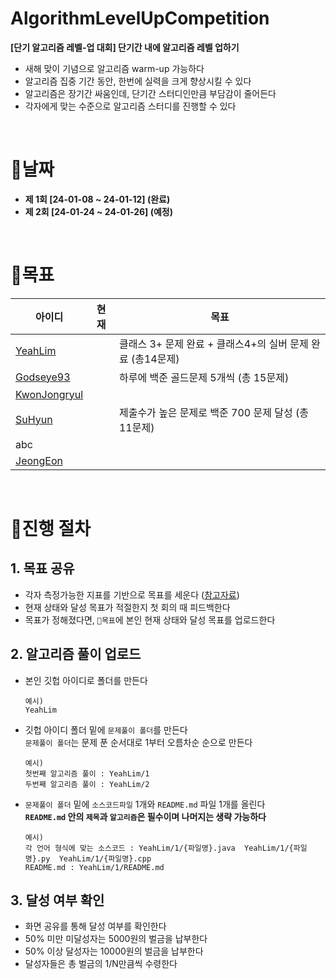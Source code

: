 # AlgorithmLevelUpCompetition
**[단기 알고리즘 레벨-업 대회] 단기간 내에 알고리즘 레벨 업하기**
- 새해 맞이 기념으로 알고리즘 warm-up 가능하다
- 알고리즘 집중 기간 동안, 한번에 실력을 크게 향상시킬 수 있다
- 알고리즘은 장기간 싸움인데, 단기간 스터디인만큼 부담감이 줄어든다
- 각자에게 맞는 수준으로 알고리즘 스터디를 진행할 수 있다

<br>

# 📌날짜
- **제 1회 [24-01-08 ~ 24-01-12] (완료)**
- **제 2회 [24-01-24 ~ 24-01-26] (예정)**

<br>

# 📌목표
|아이디|현재|목표|
|------|---------|---|
|[YeahLim](https://github.com/YeahLim)||클래스 3+ 문제 완료 + 클래스4+의 실버 문제 완료 (총14문제)
|[Godseye93](https://github.com/Godseye93)|| 하루에 백준 골드문제 5개씩 (총 15문제)
|[KwonJongryul](https://github.com/KwonJongryul)||
|[SuHyun](https://github.com/khnemu11)|| 제출수가 높은 문제로 백준 700 문제 달성 (총 11문제)
|abc||
|[JeongEon](https://github.com/JeongEon8)||



<br>



# 📌진행 절차
## 1. 목표 공유
- 각자 측정가능한 지표를 기반으로 목표를 세운다 ([참고자료](https://namu.wiki/w/solved.ac))
- 현재 상태와 달성 목표가 적절한지 첫 회의 때 피드백한다
- 목표가 정해졌다면, `📌목표`에 본인 현재 상태와 달성 목표를 업로드한다

## 2. 알고리즘 풀이 업로드
- 본인 깃헙 아이디로 폴더를 만든다
  ```
  예시)
  YeahLim
  ```
- 깃헙 아이디 폴더 밑에 `문제풀이 폴더`를 만든다 <br>
  `문제풀이 폴더`는 문제 푼 순서대로 1부터 오름차순 순으로 만든다
  ```
  예시)
  첫번째 알고리즘 풀이 : YeahLim/1
  두번째 알고리즘 풀이 : YeahLim/2
  ```
- `문제풀이 폴더` 밑에 `소스코드파일` 1개와 `README.md` 파일 1개를 올린다
  <br>
  **`README.md` 안의 `제목`과 `알고리즘`은 필수이며 나머지는 생략 가능하다** 
  ```
  예시)
  각 언어 형식에 맞는 소스코드 : YeahLim/1/{파일명}.java  YeahLim/1/{파일명}.py  YeahLim/1/{파일명}.cpp
  README.md : YeahLim/1/README.md
  ```


## 3. 달성 여부 확인
- 화면 공유를 통해 달성 여부를 확인한다
- 50% 미만 미달성자는 5000원의 벌금을 납부한다
- 50% 이상 달성자는 10000원의 벌금을 납부한다
- 달성자들은 총 벌금의 1/N만큼씩 수령한다
